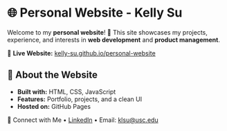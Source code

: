 # 🌐 Personal Website - Kelly Su

Welcome to my **personal website**! 🚀 This site showcases my projects, experience, and interests in **web development** and **product management**.

🔗 **Live Website:** [kelly-su.github.io/personal-website](https://kelly-su.github.io/personal-website/)

## 📌 About the Website
- **Built with:** HTML, CSS, JavaScript  
- **Features:** Portfolio, projects, and a clean UI  
- **Hosted on:** GitHub Pages

🤝 Connect with Me
•	[LinkedIn](https://linkedin.com/in/kelly-su)
•	Email: klsu@usc.edu
